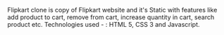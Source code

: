 Flipkart clone is copy of Flipkart website and it's Static with features like add product to cart, remove from cart, increase quantity in cart, search product etc.
Technologies used - : HTML 5, CSS 3 and Javascript.
